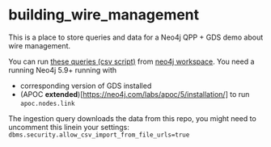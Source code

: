 # building_wire_management

This is a place to store queries and data for a Neo4j QPP + GDS demo about wire management.

You can run [these queries (csv script)](./building_queries.csv) from [neo4j workspace](https://workspace-preview.neo4j.io/).
You need a running Neo4j 5.9+ running with
- corresponding version of GDS installed
- (APOC **extended**)[https://neo4j.com/labs/apoc/5/installation/] to run `apoc.nodes.link`

The ingestion query downloads the data from this repo, you might need to uncomment this linein your settings:
`dbms.security.allow_csv_import_from_file_urls=true`
